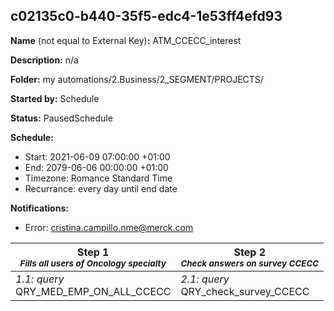 ## c02135c0-b440-35f5-edc4-1e53ff4efd93

**Name** (not equal to External Key)**:** ATM_CCECC_interest

**Description:** n/a

**Folder:** my automations/2.Business/2_SEGMENT/PROJECTS/

**Started by:** Schedule

**Status:** PausedSchedule

**Schedule:**

* Start: 2021-06-09 07:00:00 +01:00
* End: 2079-06-06 00:00:00 +01:00
* Timezone: Romance Standard Time
* Recurrance: every day until end date

**Notifications:**

* Error: cristina.campillo.nme@merck.com

| Step 1<br>_<small>Fills all users of Oncology specialty</small>_ | Step 2<br>_<small>Check answers on survey CCECC</small>_ |
| --- | --- |
| _1.1: query_<br>QRY_MED_EMP_ON_ALL_CCECC | _2.1: query_<br>QRY_check_survey_CCECC |
